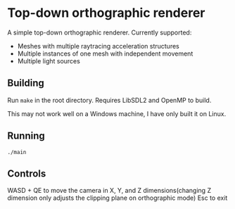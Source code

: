 # Top-down orthographic renderer
A simple top-down orthographic renderer. Currently supported:
* Meshes with multiple raytracing acceleration structures
* Multiple instances of one mesh with independent movement
* Multiple light sources

## Building
Run ```make``` in the root directory. Requires LibSDL2 and OpenMP to build.

This may not work well on a Windows machine, I have only built it on Linux.

## Running
```./main```

## Controls
WASD + QE to move the camera in X, Y, and Z dimensions(changing Z dimension only adjusts the clipping plane on orthographic mode)
Esc to exit
